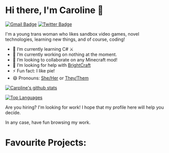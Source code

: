 # Hi there, I'm Caroline 👋

[![Gmail Badge](https://img.shields.io/badge/-carolinejoybell-c14438?style=flat&logo=Gmail&logoColor=white)](mailto:carolinejoybell@gmail.com "Connect via Email")
[![Twitter Badge](https://img.shields.io/badge/-@ha1otroop2288-00acee?style=flat&logo=Twitter&logoColor=white)](https://twitter.com/intent/follow?screen_name=ha1otroop2288 "Follow on Twitter")

I'm a young trans woman who likes sandbox video games, novel technologies, learning new things, and of course, coding!

- 🌱 I’m currently learning C# ⚔
- 🔭 I’m currently working on nothing at the moment.
- 👯 I’m looking to collaborate on any Minecraft mod!
- 🤔 I’m looking for help with [BrightCraft](https://github.com/halotroop2288/GlowTest)
- ⚡ Fun fact: I like pie!
- 😄 Pronouns: [She/Her](https://pronoun.is/she/her) or [They/Them](https://pronoun.is/they/.../themselves)

[![Carpline's github stats](https://github-readme-stats.vercel.app/api?username=halotroop2288)](https://github.com/anuraghazra/github-readme-stats)

[![Top Languages](https://github-readme-stats.vercel.app/api/top-langs/?username=halotroop2288)](https://github.com/anuraghazra/github-readme-stats)

Are you hiring? I'm looking for work! I hope that my profile here will help you decide.

In any case, have fun browsing my work.

# Favourite Projects:
